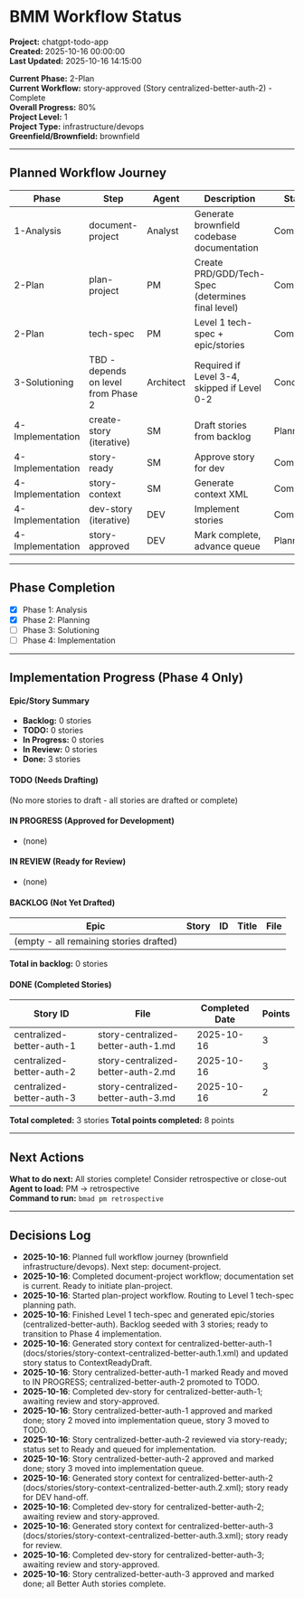 # BMM Workflow Status

**Project:** chatgpt-todo-app  
**Created:** 2025-10-16 00:00:00  
**Last Updated:** 2025-10-16 14:15:00  

**Current Phase:** 2-Plan  
**Current Workflow:** story-approved (Story centralized-better-auth-2) - Complete  
**Overall Progress:** 80%  
**Project Level:** 1  
**Project Type:** infrastructure/devops  
**Greenfield/Brownfield:** brownfield

---

## Planned Workflow Journey

| Phase | Step | Agent | Description | Status |
| --- | --- | --- | --- | --- |
| 1-Analysis | document-project | Analyst | Generate brownfield codebase documentation | Complete |
| 2-Plan | plan-project | PM | Create PRD/GDD/Tech-Spec (determines final level) | Complete |
| 2-Plan | tech-spec | PM | Level 1 tech-spec + epic/stories | Complete |
| 3-Solutioning | TBD - depends on level from Phase 2 | Architect | Required if Level 3-4, skipped if Level 0-2 | Conditional |
| 4-Implementation | create-story (iterative) | SM | Draft stories from backlog | Planned |
| 4-Implementation | story-ready | SM | Approve story for dev | Complete |
| 4-Implementation | story-context | SM | Generate context XML | Complete |
| 4-Implementation | dev-story (iterative) | DEV | Implement stories | Complete |
| 4-Implementation | story-approved | DEV | Mark complete, advance queue | Planned |

---

## Phase Completion

- [x] Phase 1: Analysis
- [x] Phase 2: Planning
- [ ] Phase 3: Solutioning
- [ ] Phase 4: Implementation

---

## Implementation Progress (Phase 4 Only)

#### Epic/Story Summary
- **Backlog:** 0 stories
- **TODO:** 0 stories
- **In Progress:** 0 stories
- **In Review:** 0 stories
- **Done:** 3 stories

#### TODO (Needs Drafting)
(No more stories to draft - all stories are drafted or complete)

#### IN PROGRESS (Approved for Development)
- (none)

#### IN REVIEW (Ready for Review)
- (none)

#### BACKLOG (Not Yet Drafted)
| Epic | Story | ID | Title | File |
| --- | --- | --- | --- | --- |
| (empty - all remaining stories drafted) |  |  |  |  |

**Total in backlog:** 0 stories

#### DONE (Completed Stories)
| Story ID | File | Completed Date | Points |
| --- | --- | --- | --- |
| centralized-better-auth-1 | story-centralized-better-auth-1.md | 2025-10-16 | 3 |
| centralized-better-auth-2 | story-centralized-better-auth-2.md | 2025-10-16 | 3 |
| centralized-better-auth-3 | story-centralized-better-auth-3.md | 2025-10-16 | 2 |

**Total completed:** 3 stories
**Total points completed:** 8 points

---

## Next Actions

**What to do next:** All stories complete! Consider retrospective or close-out  
**Agent to load:** PM → retrospective  
**Command to run:** `bmad pm retrospective`

---

## Decisions Log

- **2025-10-16**: Planned full workflow journey (brownfield infrastructure/devops). Next step: document-project.
- **2025-10-16**: Completed document-project workflow; documentation set is current. Ready to initiate plan-project.
- **2025-10-16**: Started plan-project workflow. Routing to Level 1 tech-spec planning path.
- **2025-10-16**: Finished Level 1 tech-spec and generated epic/stories (centralized-better-auth). Backlog seeded with 3 stories; ready to transition to Phase 4 implementation.
- **2025-10-16**: Generated story context for centralized-better-auth-1 (docs/stories/story-context-centralized-better-auth.1.xml) and updated story status to ContextReadyDraft.
- **2025-10-16**: Story centralized-better-auth-1 marked Ready and moved to IN PROGRESS; centralized-better-auth-2 promoted to TODO.
- **2025-10-16**: Completed dev-story for centralized-better-auth-1; awaiting review and story-approved.
- **2025-10-16**: Story centralized-better-auth-1 approved and marked done; story 2 moved into implementation queue, story 3 moved to TODO.
- **2025-10-16**: Story centralized-better-auth-2 reviewed via story-ready; status set to Ready and queued for implementation.
- **2025-10-16**: Story centralized-better-auth-2 approved and marked done; story 3 moved into implementation queue.
- **2025-10-16**: Generated story context for centralized-better-auth-2 (docs/stories/story-context-centralized-better-auth.2.xml); story ready for DEV hand-off.
- **2025-10-16**: Completed dev-story for centralized-better-auth-2; awaiting review and story-approved.
- **2025-10-16**: Generated story context for centralized-better-auth-3 (docs/stories/story-context-centralized-better-auth.3.xml); story ready for review.
- **2025-10-16**: Completed dev-story for centralized-better-auth-3; awaiting review and story-approved.
- **2025-10-16**: Story centralized-better-auth-3 approved and marked done; all Better Auth stories complete.
